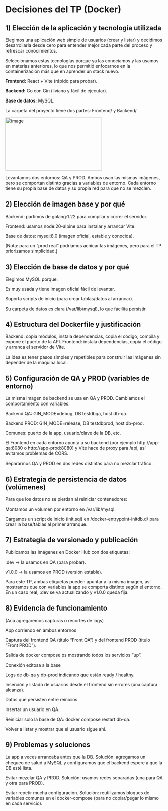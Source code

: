 # Decisiones del TP (Docker)

## 1) Elección de la aplicación y tecnología utilizada

Elegimos una aplicación web simple de usuarios (crear y listar) y decidimos desarrollarla desde cero para entender mejor cada parte del proceso y refrescar conocimientos.

Seleccionamos estas tecnologías porque ya las conocíamos y las usamos en materias anteriores, lo que nos permitió enfocarnos en la containerización más que en aprender un stack nuevo.

  **Frontend:** React + Vite (rápido para probar).

  **Backend:** Go con Gin (liviano y fácil de ejecutar).

  **Base de datos:** MySQL.

La carpeta del proyecto tiene dos partes: Frontend/ y Backend/.

<img width="307" height="168" alt="image" src="https://github.com/user-attachments/assets/4da39cc5-bd84-4b34-97ee-fc6397fb45f0" />

Levantamos dos entornos: QA y PROD. Ambos usan las mismas imágenes, pero se comportan distinto gracias a variables de entorno. Cada entorno tiene su propia base de datos y su propia red para que no se mezclen.

## 2) Elección de imagen base y por qué

Backend: partimos de golang:1.22 para compilar y correr el servidor.

Frontend: usamos node:20-alpine para instalar y arrancar Vite.

Base de datos: mysql:8.0 (imagen oficial, estable y conocida).

(Nota: para un “prod real” podríamos achicar las imágenes, pero para el TP priorizamos simplicidad.)

## 3) Elección de base de datos y por qué

Elegimos MySQL porque:

Es muy usada y tiene imagen oficial fácil de levantar.

Soporta scripts de inicio (para crear tablas/datos al arrancar).

Su carpeta de datos es clara (/var/lib/mysql), lo que facilita persistir.

## 4) Estructura del Dockerfile y justificación

Backend: copia módulos, instala dependencias, copia el código, compila y expone el puerto de la API.
Frontend: instala dependencias, copia el código y arranca el servidor de Vite.

La idea es tener pasos simples y repetibles para construir las imágenes sin depender de la máquina local.

## 5) Configuración de QA y PROD (variables de entorno)

La misma imagen de backend se usa en QA y PROD. Cambiamos el comportamiento con variables:

Backend QA: GIN_MODE=debug, DB testdbqa, host db-qa.

Backend PROD: GIN_MODE=release, DB testdbprod, host db-prod.

Comunes: puerto de la app, usuario/clave de la DB, etc.

El Frontend en cada entorno apunta a su backend (por ejemplo http://app-qa:8080 o http://app-prod:8080) y Vite hace de proxy para /api, así evitamos problemas de CORS.

Separarmos QA y PROD en dos redes distintas para no mezclar tráfico.

## 6) Estrategia de persistencia de datos (volúmenes)

Para que los datos no se pierdan al reiniciar contenedores:

Montamos un volumen por entorno en /var/lib/mysql.

Cargamos un script de inicio (init.sql) en /docker-entrypoint-initdb.d/ para crear la base/tablas al primer arranque.

## 7) Estrategia de versionado y publicación

Publicamos las imágenes en Docker Hub con dos etiquetas:

:dev → la usamos en QA (para probar).

v1.0.0 → la usamos en PROD (versión estable).

Para este TP, ambas etiquetas pueden apuntar a la misma imagen, así mostramos que con variables la app se comporta distinto según el entorno. En un caso real, :dev se va actualizando y v1.0.0 queda fija.

## 8) Evidencia de funcionamiento

(Acá agregaremos capturas o recortes de logs)

App corriendo en ambos entornos

Captura del frontend QA (título “Front QA”) y del frontend PROD (título “Front PROD”).

Salida de docker compose ps mostrando todos los servicios “up”.

Conexión exitosa a la base

Logs de db-qa y db-prod indicando que están ready / healthy.

Inserción y listado de usuarios desde el frontend sin errores (una captura alcanza).

Datos que persisten entre reinicios

Insertar un usuario en QA.

Reiniciar solo la base de QA: docker compose restart db-qa.

Volver a listar y mostrar que el usuario sigue ahí.

## 9) Problemas y soluciones

La app a veces arrancaba antes que la DB.
Solución: agregamos un chequeo de salud a MySQL y configuramos que el backend espere a que la DB esté lista.

Evitar mezclar QA y PROD.
Solución: usamos redes separadas (una para QA y otra para PROD).

Evitar repetir mucha configuración.
Solución: reutilizamos bloques de variables comunes en el docker-compose (para no copiar/pegar lo mismo en cada servicio).
